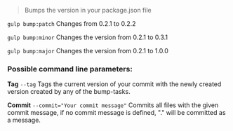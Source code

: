 > Bumps the version in your package.json file

`gulp bump:patch`
Changes from 0.2.1 to 0.2.2

`gulp bump:minor`
Changes the version from 0.2.1 to 0.3.1

`gulp bump:major`
Changes the version from 0.2.1 to 1.0.0


### Possible command line parameters:

**Tag**
`--tag`
Tags the current version of your commit with the newly created version created by any of the bump-tasks.

**Commit**
`--commit="Your commit message"`
Commits all files with the given commit message, if no commit message is defined, "." will be committed as a message.
